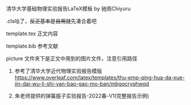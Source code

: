 清华大学基础物理实验报告LaTeX模板
by 驰雨Chiyuru

.cls咕了，~~反正基本是自用就~~先凑合着吧

template.tex 正文内容

template.bib 参考文献

picture 文件夹下是正文中用到的图片文件，注意引用路径

1) 参考了清华大学近代物理实验报告模版 https://www.overleaf.com/latex/templates/thu-emp-qing-hua-da-xue-jin-dai-wu-li-shi-yan-bao-gao-mo-ban/mbgqcryqhwqd

2) 朱老师提供的弹簧振子实验报告-2022春-V1(完整报告示例)